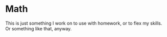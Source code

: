 # Math
This is just something I work on to use with homework, or to flex my skills. Or something like that, anyway.
